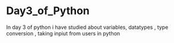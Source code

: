 # Day3_of_Python
In day 3 of python i have studied about variables, datatypes , type conversion , taking inpiut from users in python
